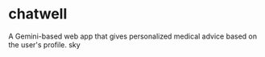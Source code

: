 # chatwell
A Gemini-based web app that gives personalized medical advice based on the user's profile.
sky
